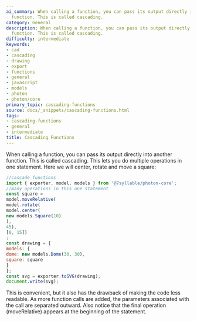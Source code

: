 ```yaml
---
ai_summary: When calling a function, you can pass its output directly into another
  function. This is called cascading.
category: General
description: When calling a function, you can pass its output directly into another
  function. This is called cascading.
difficulty: intermediate
keywords:
- cad
- cascading
- drawing
- export
- functions
- general
- javascript
- models
- photon
- photon/core
primary_topic: cascading-functions
source: docs/_snippets/cascading-functions.html
tags:
- cascading-functions
- general
- intermediate
title: Cascading Functions
---
```

When calling a function, you can pass its output directly into another function. This is called cascading.
This lets you do multiple operations in one statement. Here we will center, rotate and move a square:
```javascript
//cascade functions
import { exporter, model, models } from '@7syllable/photon-core';
//many operations in this one statement
const square =
model.moveRelative(
model.rotate(
model.center(
new models.Square(10)
),
45),
[0, 15])
;
const drawing = {
models: {
dome: new models.Dome(30, 30),
square: square
}
};
const svg = exporter.toSVG(drawing);
document.write(svg);
```
This is convenient, but it also has the drawback of making the code less readable. As more function calls are added,
the parameters associated with the call are separated outward. Also notice that the final operation (moveRelative) appears at the beginning of the statement.

